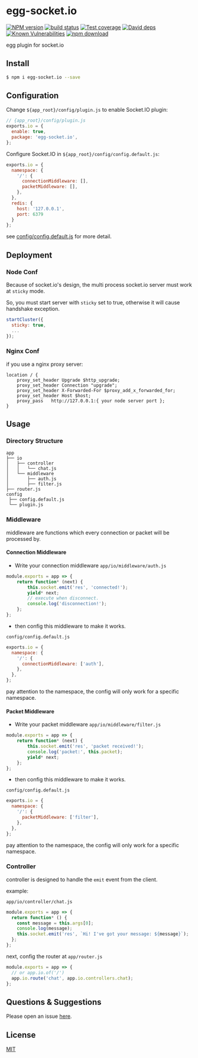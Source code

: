 # egg-socket.io

[![NPM version][npm-image]][npm-url]
[![build status][travis-image]][travis-url]
[![Test coverage][codecov-image]][codecov-url]
[![David deps][david-image]][david-url]
[![Known Vulnerabilities][snyk-image]][snyk-url]
[![npm download][download-image]][download-url]

[npm-image]: https://img.shields.io/npm/v/egg-socket.io.svg?style=flat-square
[npm-url]: https://npmjs.org/package/egg-socket.io
[travis-image]: https://img.shields.io/travis/eggjs/egg-socket.io.svg?style=flat-square
[travis-url]: https://travis-ci.org/eggjs/egg-socket.io
[codecov-image]: https://img.shields.io/codecov/c/github/eggjs/egg-socket.io.svg?style=flat-square
[codecov-url]: https://codecov.io/github/eggjs/egg-socket.io?branch=master
[david-image]: https://img.shields.io/david/eggjs/egg-socket.io.svg?style=flat-square
[david-url]: https://david-dm.org/eggjs/egg-socket.io
[snyk-image]: https://snyk.io/test/npm/egg-socket.io/badge.svg?style=flat-square
[snyk-url]: https://snyk.io/test/npm/egg-socket.io
[download-image]: https://img.shields.io/npm/dm/egg-socket.io.svg?style=flat-square
[download-url]: https://npmjs.org/package/egg-socket.io

egg plugin for socket.io

## Install

```bash
$ npm i egg-socket.io --save
```

## Configuration

Change `${app_root}/config/plugin.js` to enable Socket.IO plugin:

```js
// {app_root}/config/plugin.js
exports.io = {
  enable: true,
  package: 'egg-socket.io',
};
```

Configure Socket.IO in `${app_root}/config/config.default.js`:

```js
exports.io = {
  namespace: {
    '/': {
      connectionMiddleware: [],
      packetMiddleware: [],
    },
  },
  redis: {
    host: '127.0.0.1',
    port: 6379
  }
};
```

see [config/config.default.js](config/config.default.js) for more detail.

## Deployment

### Node Conf

Because of socket.io's design, the multi process socket.io server must work at `sticky` mode.

So, you must start server with `sticky` set to true, otherwise it will cause handshake exception.

```js
startCluster({
  sticky: true,
  ...
});
```

### Nginx Conf

if you use a nginx proxy server:

```
location / {
    proxy_set_header Upgrade $http_upgrade;
    proxy_set_header Connection "upgrade";
    proxy_set_header X-Forwarded-For $proxy_add_x_forwarded_for;
    proxy_set_header Host $host;
    proxy_pass   http://127.0.0.1:{ your node server port };
}
```

## Usage

### Directory Structure

```
app
├── io
│   ├── controller
│   │   └── chat.js
│   └── middleware
│       ├── auth.js
│       ├── filter.js
├── router.js
config
 ├── config.default.js
 └── plugin.js
```

### Middleware

middleware are functions which every connection or packet will be processed by.

#### Connection Middleware

- Write your connection middleware
`app/io/middleware/auth.js`
```js
module.exports = app => {
    return function* (next) {
        this.socket.emit('res', 'connected!');
        yield* next;
        // execute when disconnect.
        console.log('disconnection!');
    };
};
```
- then config this middleware to make it works.

`config/config.default.js`
```js
exports.io = {
  namespace: {
    '/': {
      connectionMiddleware: ['auth'],
    },
  },
};
```

pay attention to the namespace, the config will only work for a specific namespace.

#### Packet Middleware

- Write your packet middleware
`app/io/middleware/filter.js`
```js
module.exports = app => {
    return function* (next) {
        this.socket.emit('res', 'packet received!');
        console.log('packet:', this.packet);
        yield* next;
    };
};
```
- then config this middleware to make it works.

`config/config.default.js`
```js
exports.io = {
  namespace: {
    '/': {
      packetMiddleware: ['filter'],
    },
  },
};
```

pay attention to the namespace, the config will only work for a specific namespace.

### Controller

controller is designed to handle the `emit` event from the client.

example:

`app/io/controller/chat.js`
```js
module.exports = app => {
  return function* () {
    const message = this.args[0];
    console.log(message);
    this.socket.emit('res', `Hi! I've got your message: ${message}`);
  };
};
```

next, config the router at `app/router.js`
```js
module.exports = app => {
  // or app.io.of('/')
  app.io.route('chat', app.io.controllers.chat);
};
```

## Questions & Suggestions

Please open an issue [here](https://github.com/eggjs/egg/issues).

## License

[MIT](LICENSE)
